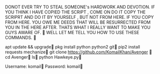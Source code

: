 DONOT EVER TRY TO STEAL SOMEONE's HARDWORK AND DEVOTION.
IF YOU THINK I HAVE COPIED THE SCRIPT , COME ON DO IT COPY THE SCRIPRT AND DO IT BY YOURSELF , BUT NOT FROM HERE.
IF YOU COPY FROM HERE. YOU OWE ME DEEDS THAT WILL BE RESURRECTED FROM YOU IN THE HERE AFTER.
THATS WHAT I REALLY WANT TO MAKE YOU GUYS AWARE OF.
🔴
WELL LET ME TELL YOU HOW TO USE THESE COMMANDS.
🔴

apt update && upgrade🔴
pkg install python python2 git🔴
pip2 install requests mechanize🔴
git clone https://github.com/KomailKhan/Avenger 🔴
cd Avenger🔴
ls🔴
python Hawkeye.py🔴

Username: komail🔴
Password: komail🔴
